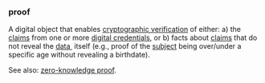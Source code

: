 ### proof

<p class="c8"><span>A digital object that enables </span><span class="c2"><a class="c3" href="#h.lbqfpvfmcmoq">cryptographic verification</a></span><span>&nbsp;of either: a) the </span><span class="c2"><a class="c3" href="#h.akieli6njkk5">claims</a></span><span>&nbsp;from one or more </span><span class="c2"><a class="c3" href="#h.ddna9lucn4k6">digital credentials</a></span><span>, or b) facts about </span><span class="c2"><a class="c3" href="#h.akieli6njkk5">claims</a></span><span>&nbsp;that do not reveal the </span><span class="c2"><a class="c3" href="#h.o783ayrrkc6g">data </a></span><span>&nbsp;itself (e.g., proof of the </span><span class="c2"><a class="c3" href="#h.voca6uuv1a4">subject</a></span><span class="c0">&nbsp;being over/under a specific age without revealing a birthdate).</span></p><p class="c8"><span>See also: </span><span class="c2"><a class="c3" href="#h.zc9pf8eexjs">zero-knowledge proof</a></span><span class="c0">.</span></p>